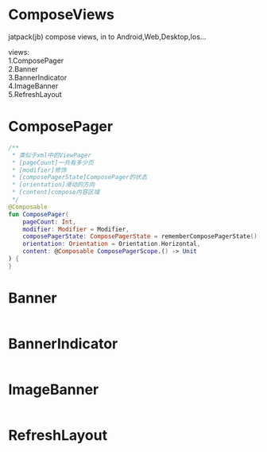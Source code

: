 # ComposeViews

jatpack(jb) compose views, in to Android,Web,Desktop,Ios...

views:
</br>
1.ComposePager</br>
2.Banner</br>
3.BannerIndicator</br>
4.ImageBanner</br>
5.RefreshLayout

# ComposePager

```kotlin
/**
 * 类似于xml中的ViewPager
 * [pageCount]一共有多少页
 * [modifier]修饰
 * [composePagerState]ComposePager的状态
 * [orientation]滑动的方向
 * [content]compose内容区域
 */
@Composable
fun ComposePager(
    pageCount: Int,
    modifier: Modifier = Modifier,
    composePagerState: ComposePagerState = rememberComposePagerState(),
    orientation: Orientation = Orientation.Horizontal,
    content: @Composable ComposePagerScope.() -> Unit
) {
}
```

# Banner

```kotlin

```

# BannerIndicator

```kotlin

```

# ImageBanner

```kotlin

```

# RefreshLayout

```kotlin

```